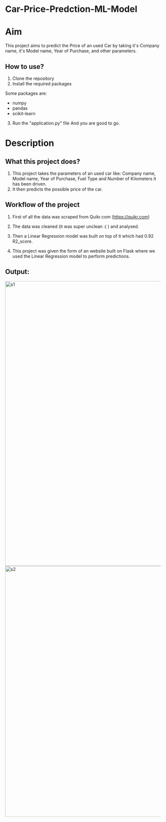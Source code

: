 # Car-Price-Predction-ML-Model

# Aim

This project aims to predict the Price of an used Car by taking it's Company name, it's Model name, Year of Purchase, and other parameters.

## How to use?

1. Clone the repository
2. Install the required packages

Some packages are:
 - numpy 
 - pandas 
 - scikit-learn

3. Run the "application.py" file
And you are good to go. 

# Description

## What this project does?

1. This project takes the parameters of an used car like: Company name, Model name, Year of Purchase, Fuel Type and Number of Kilometers it has been driven.
2. It then predicts the possible price of the car. 

## Workflow of the project

1. First of all the data was scraped from Quikr.com (https://quikr.com) 

2. The data was cleaned (it was super unclean :( ) and analysed.

3. Then a Linear Regression model was built on top of it which had 0.92 R2_score.

4. This project was given the form of an website built on Flask where we used the Linear Regression model to perform predictions.




## Output:
<img width="918" alt="s1" src="https://user-images.githubusercontent.com/84279900/196031655-ca3aee44-5894-4770-9a85-5822c059a673.png">


<img width="809" alt="s2" src="https://user-images.githubusercontent.com/84279900/196031668-73220ac7-40d0-40e5-a1f9-791ba033bd54.png">
